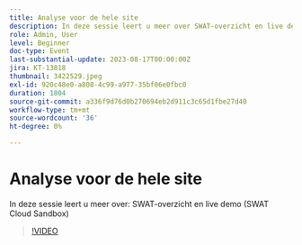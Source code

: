 ```yaml
---
title: Analyse voor de hele site
description: In deze sessie leert u meer over SWAT-overzicht en live demo (SWAT Cloud Sandbox)
role: Admin, User
level: Beginner
doc-type: Event
last-substantial-update: 2023-08-17T00:00:00Z
jira: KT-13818
thumbnail: 3422529.jpeg
exl-id: 920c48e0-a808-4c99-a977-35bf06e0fbc0
duration: 1804
source-git-commit: a336f9d76d0b270694eb2d911c3c65d1fbe27d40
workflow-type: tm+mt
source-wordcount: '36'
ht-degree: 0%

---
```


# Analyse voor de hele site

In deze sessie leert u meer over: SWAT-overzicht en live demo (SWAT Cloud Sandbox)

>[!VIDEO](https://video.tv.adobe.com/v/3422529/?learn=on)
